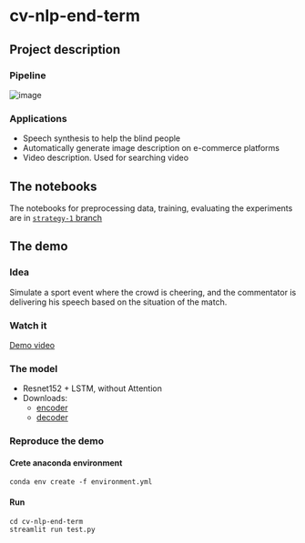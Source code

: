 # cv-nlp-end-term

## Project description

### Pipeline

![image](https://user-images.githubusercontent.com/28902802/136682525-cd8aea0f-efab-4089-bb36-777934fcbf8d.png)

### Applications

- Speech synthesis to help the blind people
- Automatically generate image description on e-commerce platforms
- Video description. Used for searching video

## The notebooks

The notebooks for preprocessing data, training, evaluating the experiments are in [`strategy-1` branch](https://github.com/congphase/img-captioning-in-vietnamese/tree/strategy-1/notebooks)

## The demo

### Idea

Simulate a sport event where the crowd is cheering, and the commentator is delivering his speech based on the situation of the match.

### Watch it
[Demo video](https://youtu.be/jcMWzUln6Rs)

### The model

- Resnet152 + LSTM, without Attention
- Downloads:
  - [encoder](https://drive.google.com/file/d/1mrRQaHuPRClyW_TklpVmnlu4jb-_J5xX/view?usp=sharing)
  - [decoder](https://drive.google.com/file/d/12e-P6eQfmm_tU05f8-a-xF-DIvEKcBso/view?usp=sharing)

### Reproduce the demo

#### Crete anaconda environment

```
conda env create -f environment.yml
```

#### Run

```
cd cv-nlp-end-term
streamlit run test.py
```
